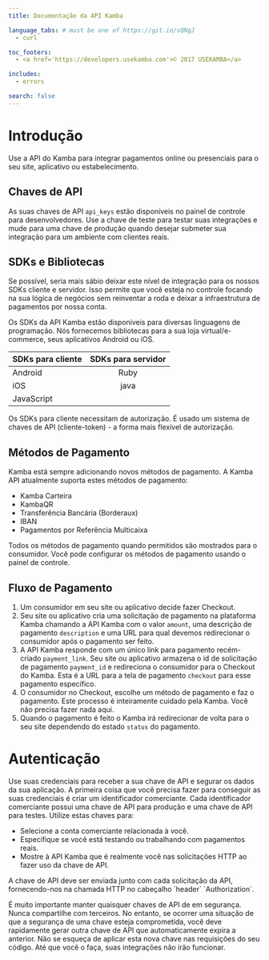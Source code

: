 ```yaml
---
title: Documentação da API Kamba

language_tabs: # must be one of https://git.io/vQNgJ
  - curl

toc_footers:
  - <a href='https://developers.usekamba.com'>© 2017 USEKAMBA</a>

includes:
  - errors

search: false
---
```


# Introdução

Use a API do Kamba para integrar pagamentos online ou presenciais para o seu site, aplicativo ou estabelecimento. 

## Chaves de API 
As suas chaves de API `api_keys` estão disponíveis no painel de controle para desenvolvedores. Use a chave de teste para testar suas integrações e mude para uma chave de produção quando desejar submeter sua integração para um ambiente com clientes reais. 

## SDKs e Bibliotecas 
Se possível, seria mais sábio deixar este nível de integração para os nossos SDKs cliente e servidor. Isso permite que você esteja no controle focando na sua lógica de negócios sem reinventar a roda e deixar a infraestrutura de pagamentos por nossa conta.

Os SDKs da API Kamba estão disponíveis para diversas linguagens de programação. Nós fornecemos bibliotecas para a sua loja virtual/e-commerce, seus aplicativos Android ou iOS.

| SDKs para cliente        | SDKs para servidor           | 
| ------------- |:-------------:|
| Android      | Ruby | 
| iOS      | java | 
| JavaScript      | |

<aside class="notice">
Os SDKs para cliente necessitam de autorização. É usado um sistema de chaves de API (cliente-token) - a forma mais flexível de autorização.
</aside>

## Métodos de Pagamento

Kamba está sempre adicionando novos métodos de pagamento. A Kamba API atualmente suporta estes métodos de pagamento:

* Kamba Carteira 
* KambaQR
* Transferência Bancária (Borderaux)
* IBAN
* Pagamentos por Referência Multicaixa

Todos os métodos de pagamento quando permitidos são mostrados para o consumidor. Você pode configurar os métodos de pagamento usando o painel de controle.

## Fluxo de Pagamento 

1. Um consumidor em seu site ou aplicativo decide fazer Checkout.
2. Seu site ou aplicativo cria uma solicitação de pagamento na plataforma Kamba chamando a API Kamba com o valor `amount`, uma descrição de pagamento `description` e uma URL para qual devemos redirecionar o consumidor após o pagamento ser feito. 
3. A API Kamba responde com um único link para pagamento recém-criado `payment_link`. Seu site ou aplicativo armazena o id de solicitação de pagamento `payment_id` e redireciona o consumidor para o Checkout do Kamba. Esta é a URL para a tela de pagamento `checkout` para esse pagamento específico.
4. O consumidor no Checkout, escolhe um método de pagamento e faz o pagamento. Este processo é inteiramente cuidado pela Kamba. Você não precisa fazer nada aqui.
5. Quando o pagamento é feito o Kamba irá redirecionar de volta para o seu site dependendo do estado `status` do pagamento.  

# Autenticação

Use suas credenciais para receber a sua chave de API e segurar os dados da sua aplicação. A primeira coisa que você precisa fazer para conseguir as suas credenciais é criar um identificador comerciante. Cada identificador comerciante possui uma chave de API para produção e uma chave de API para testes. Utilize estas chaves para:

* Selecione a conta comerciante relacionada à você.
* Especifique se você está testando ou trabalhando com pagamentos reais.
* Mostre à API Kamba que é realmente você nas solicitações HTTP ao fazer uso da chave de API.

<aside class="notice">
A chave de API deve ser enviada junto com cada solicitação da API, fornecendo-nos na chamada HTTP no cabeçalho `header` `Authorization`. 
</aside>

É muito importante manter quaisquer chaves de API de em segurança. Nunca compartilhe com terceiros. No entanto, se ocorrer uma situação de que a segurança de uma chave esteja comprometida, você deve rapidamente gerar outra chave de API que automaticamente expira a anterior. Não se esqueça de aplicar esta nova chave nas requisições do seu código. Até que você o faça, suas integrações não irão funcionar.